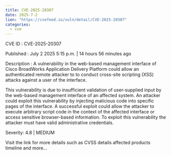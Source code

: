 ```yaml
--- 
title: CVE-2025-20307
date: 2025-7-2
lien: "https://cvefeed.io/vuln/detail/CVE-2025-20307"
categories:
  - cve
---
```


CVE ID : CVE-2025-20307

Published :  July 2
2025
5:15 p.m. | 14 hours
56 minutes ago

Description : A vulnerability in the web-based management interface of Cisco BroadWorks Application Delivery Platform could allow an authenticated
remote attacker to to conduct cross-site scripting (XSS) attacks against a user of the interface.

This vulnerability is due to insufficient validation of user-supplied input by the web-based management interface of an affected system. An attacker could exploit this vulnerability by injecting malicious code into specific pages of the interface. A successful exploit could allow the attacker to execute arbitrary script code in the context of the affected interface or access sensitive
browser-based information. To exploit this vulnerability
the attacker must have valid administrative credentials.

Severity: 4.8 | MEDIUM

Visit the link for more details
such as CVSS details
affected products
timeline
and more...
